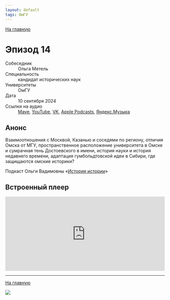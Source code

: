 ```yaml
---
layout: default
tags: ОмГУ
---
```


[На главную](./)

# Эпизод 14

<dl>
<dt>Собеседник</dt>
<dd>Ольга Метель</dd>
<dt>Специальность</dt>
<dd>кандидат исторических наук</dd>
<dt>Университеты</dt>
<dd>ОмГУ </dd>
<dt>Дата</dt>
<dd>10 сентября 2024</dd>
<dt>Ссылки на аудио</dt>
<dd><a href="https://universitates.mave.digital/ep-15">Mave</a>, <a href="https://youtu.be/rbGS8DcUiVk">YouTube</a>, <a href="https://vk.com/video-223898464_456239035">VK</a>, <a href="">Apple Podcasts</a>, <a href="">Яндекс.Музыка</a></dd>
</dl>

## Анонс

Взаимоотношения с Москвой, Казанью и соседями по региону, отличия Омска от МГУ, пространственное расположение университета в Омске и сумрачная тень Достоевского в имени, история науки и история недавнего времени, адаптация гумбольдтовской идеи в Сибири, где защищаются омские историки?

Подкаст Ольги Вадимовны «[История истории](https://music.yandex.ru/album/28237922/)»


## Встроенный плеер

<iframe src="https://player.mave.digital?podcast=universitates&episode=15&color=rgb(245,215,95)&mute=1&date=1&download=1" style="width: 100%" height="235" scrolling="no" frameborder="no"></iframe>


-----

[На главную](./)

![](./logo.png)
